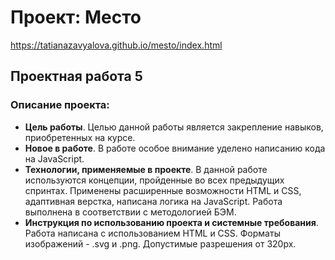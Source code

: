 # Проект: Место
https://tatianazavyalova.github.io/mesto/index.html
## Проектная работа 5
### Описание проекта:
* **Цель работы**. Целью данной работы является закрепление навыков, приобретенных на курсе.
* **Новое в работе**. В работе особое внимание уделено написанию кода на JavaScript.
* **Технологии, применяемые в проекте**. В данной работе используются концепции, пройденные во всех предыдущих спринтах. Применены расширенные возможности HTML и CSS, адаптивная верстка, написана логика на JavaScript. Работа выполнена в соответствии с методологией БЭМ.
* **Инструкция по использованию проекта и системные требования**. Работа написана с использованием HTML и CSS. Форматы изображений - .svg и .png. Допустимые разрешения от 320px.
